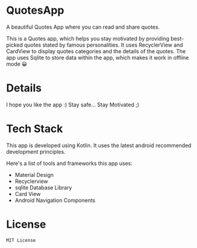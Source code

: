 # QuotesApp


A beautiful Quotes App where you can read and share quotes.

This is a Quotes app, which helps you stay motivated by providing best-picked quotes stated by famous personalities. It uses RecyclerView and CardView to display quotes categories and the details of the quotes. The app uses Sqlite to store data within the app, which makes it work in offline mode 😀


# Details

I hope you like the app :)
Stay safe... Stay Motivated ;)

# Tech Stack
This app is developed using Kotlin. It uses the latest android recommended development principles.


Here's a list of tools and frameworks this app uses:

- Material Design
- Recyclerview
- sqlite Database Library
- Card View
- Android Navigation Components


# License

```
MIT License

```

